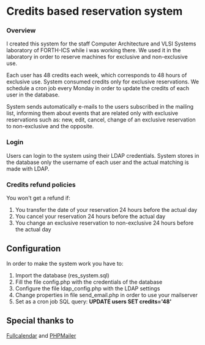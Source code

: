 # Credits based reservation system
### Overview ###
I created this system for the staff Computer Architecture and VLSI Systems laboratory of FORTH-ICS while i was working there.
We used it in the laboratory in order to reserve machines for exclusive and non-exclusive use.

Each user has 48 credits each week, which corresponds to 48 hours of exclusive use. System consumed credits only for exclusive reservations.
We schedule a cron job every Monday in order to update the credits of each user in the database.

System sends automatically e-mails to the users subscribed in the mailing list, informing them about events that are related only with exclusive reservations
such as: new, edit, cancel, change of an exclusive reservation to non-exclusive and the opposite.



### Login ###
Users can login to the system using their LDAP credentials. System stores in the database only the username of each user and the actual
matching is made with LDAP.



### Credits refund policies ###
You won't get a refund if:
1. You transfer the date of your reservation 24 hours before the actual day
2. You cancel your reservation 24 hours before the actual day
3. You change an exclusive reservation to non-exclusive 24 hours before the actual day
    
    
## Configuration
In order to make the system work you have to:
1. Import the database (res_system.sql)
2. Fill the file config.php with the credentials of the database
3. Configure the file ldap_config.php with the LDAP settings
4. Change properties in file send_email.php in order to use your mailserver 
5. Set as a cron job SQL query: **UPDATE users SET credits='48'** 

## Special thanks to
[Fullcalendar](https://github.com/fullcalendar) and [PHPMailer](https://github.com/PHPMailer/PHPMailer)
